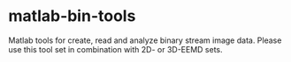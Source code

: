matlab-bin-tools
================

Matlab tools for create, read and analyze binary stream image data. Please use this tool set in combination with 2D- or 3D-EEMD sets.
